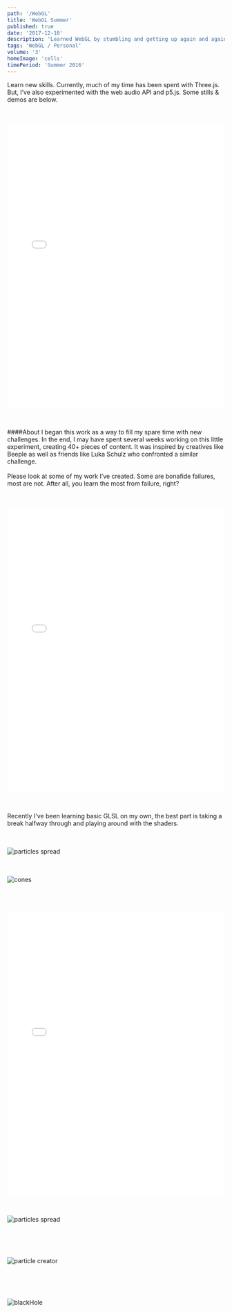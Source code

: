 ```yaml
---
path: '/WebGL'
title: 'WebGL Summer'
published: true
date: '2017-12-10'
description: 'Learned WebGL by stumbling and getting up again and again and again'
tags: 'WebGL / Personal'
volume: '3'
homeImage: 'cells'
timePeriod: 'Summer 2016'
---
```



Learn new skills. Currently, much of my time has been spent with Three.js. But, I’ve also experimented with the web audio API and p5.js. Some stills & demos are below.

<br/>
<br/>

<iframe class="codepen" height='656' scrolling='no' title='Spread' src='//codepen.io/JacobDFrank/embed/apJZzb/?height=656&theme-id=light&default-tab=result&embed-version=2' frameborder='no' allowtransparency='true' allowfullscreen='true' style='width: 100%;'>See the Pen <a href='https://codepen.io/JacobDFrank/pen/apJZzb/'>Spread</a> by Jacob D Frank (<a href='https://codepen.io/JacobDFrank'>@JacobDFrank</a>) on <a href='https://codepen.io'>CodePen</a>.
</iframe>

<br/>
<br/>
<br/>

####About
I began this work as a way to fill my spare time with new challenges. In the end, I may have spent several weeks working on this little experiment, creating 40+ pieces of content. It was inspired by creatives like Beeple as well as friends like Luka Schulz who confronted a similar challenge. <br/><br/>Please look at some of my work I’ve created. Some are bonafide failures, most are not. After all, you learn the most from failure, right?

<br/>
<br/>

<iframe class="codepen" height='656' scrolling='no' title='GLSL Cyclic Automata' src='//codepen.io/JacobDFrank/embed/GWVrOx/?height=656&theme-id=light&default-tab=result&embed-version=2' frameborder='no' allowtransparency='true' allowfullscreen='true' style='width: 100%;'>See the Pen <a href='https://codepen.io/JacobDFrank/pen/GWVrOx/'>GLSL Cyclic Automata</a> by Jacob D Frank (<a href='https://codepen.io/JacobDFrank'>@JacobDFrank</a>) on <a href='https://codepen.io'>CodePen</a>.
</iframe>

<br/>
<br/>
<br/>

Recently I've been learning basic GLSL on my own, the best part is taking a break halfway through and playing around with the shaders.

<br/>
<br/>


<img alt="particles spread" src="./images/WebGL/spread.jpg"/>

<br/>
<br/>
<br/>

![cones](./images/WebGL/cones.png)

<br/>
<br/>
<br/>

<iframe class="codepen" height='656' scrolling='no' title='fragmentShader-One' src='//codepen.io/JacobDFrank/embed/oBZYXV/?height=656&theme-id=light&default-tab=result&embed-version=2' frameborder='no' allowtransparency='true' allowfullscreen='true' style='width: 100%;'>See the Pen <a href='https://codepen.io/JacobDFrank/pen/oBZYXV/'>fragmentShader-One</a> by Jacob D Frank (<a href='https://codepen.io/JacobDFrank'>@JacobDFrank</a>) on <a href='https://codepen.io'>CodePen</a>.
</iframe>

<br/>
<br/>
<br/>

![particles spread](./images/WebGL/face.jpg)

<br/>
<br/>
<br/>

![particle creator](./images/WebGL/particleCreator.jpg)

<br/>
<br/>
<br/>

![blackHole](./images/WebGL/blackHole.jpg)
